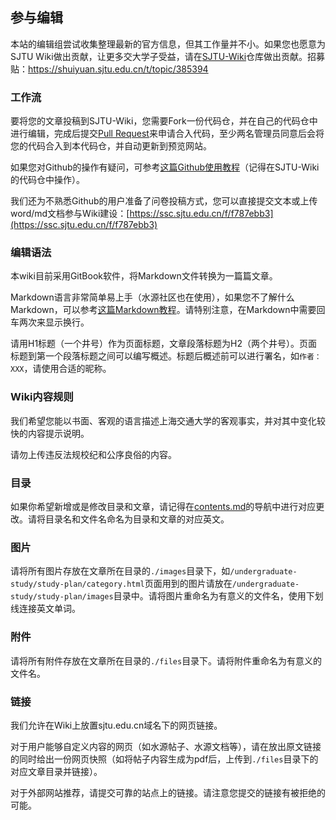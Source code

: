 ## 参与编辑

本站的编辑组尝试收集整理最新的官方信息，但其工作量并不小。如果您也愿意为SJTU Wiki做出贡献，让更多交大学子受益，请在[SJTU-Wiki](https://github.com/SJTU-Geek/SJTU-Wiki)仓库做出贡献。招募贴：https://shuiyuan.sjtu.edu.cn/t/topic/385394

### 工作流

要将您的文章投稿到SJTU-Wiki，您需要Fork一份代码仓，并在自己的代码仓中进行编辑，完成后提交[Pull Request](https://github.com/SJTU-Geek/SJTU-Wiki/pulls)来申请合入代码，至少两名管理员同意后会将您的代码合入到本代码仓，并自动更新到预览网站。

如果您对Github的操作有疑问，可参考[这篇Github使用教程](https://github.com/jynew/jynew/wiki/%E5%86%99%E7%BB%99%E6%96%B0%E6%89%8B%E7%9A%84%E9%87%91%E7%BE%A4%E9%87%8D%E5%88%B6%E7%89%88github%E4%BD%BF%E7%94%A8%E6%95%99%E7%A8%8B)（记得在SJTU-Wiki的代码仓中操作）。

我们还为不熟悉Github的用户准备了问卷投稿方式，您可以直接提交文本或上传word/md文档参与Wiki建设：[https://ssc.sjtu.edu.cn/f/f787ebb3](https://ssc.sjtu.edu.cn/f/f787ebb3)

### 编辑语法

本wiki目前采用GitBook软件，将Markdown文件转换为一篇篇文章。

Markdown语言非常简单易上手（水源社区也在使用），如果您不了解什么Markdown，可以参考[这篇Markdown教程](https://soc.ustc.edu.cn/Digital/2024/lab0/markdown/)。请特别注意，在Markdown中需要回车两次来显示换行。

请用H1标题（一个井号）作为页面标题，文章段落标题为H2（两个井号）。页面标题到第一个段落标题之间可以编写概述。标题后概述前可以进行署名，如`作者：XXX`，请使用合适的昵称。

### Wiki内容规则

我们希望您能以书面、客观的语言描述上海交通大学的客观事实，并对其中变化较快的内容提示说明。

请勿上传违反法规校纪和公序良俗的内容。

### 目录

如果你希望新增或是修改目录和文章，请记得在[contents.md](contents.md)的导航中进行对应更改。请将目录名和文件名命名为目录和文章的对应英文。

### 图片

请将所有图片存放在文章所在目录的`./images`目录下，如`/undergraduate-study/study-plan/category.html`页面用到的图片请放在`/undergraduate-study/study-plan/images`目录中。请将图片重命名为有意义的文件名，使用下划线连接英文单词。

###  附件

请将所有附件存放在文章所在目录的`./files`目录下。请将附件重命名为有意义的文件名。

### 链接

我们允许在Wiki上放置sjtu.edu.cn域名下的网页链接。

对于用户能够自定义内容的网页（如水源帖子、水源文档等），请在放出原文链接的同时给出一份网页快照（如将帖子内容生成为pdf后，上传到`./files`目录下的对应文章目录并链接）。

对于外部网站推荐，请提交可靠的站点上的链接。请注意您提交的链接有被拒绝的可能。
